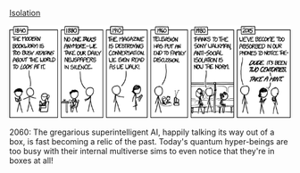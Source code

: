 [Isolation](https://xkcd.com/1601)

![Isolation](./random_comic.png)

2060: The gregarious superintelligent AI, happily talking its way out of a box, is fast becoming a relic of the past. Today's quantum hyper-beings are too busy with their internal multiverse sims to even notice that they're in boxes at all!


